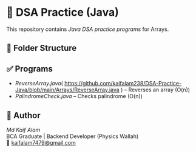 # 🧠 DSA Practice (Java)

This repository contains *Java DSA practice programs* for Arrays.

## 📂 Folder Structure

## ✅ Programs
- *ReverseArray.java*( https://github.com/kaifalam238/DSA-Practice-Java/blob/main/Arrays/ReverseArray.java ) – Reverses an array (O(n))
- *PalindromeCheck.java* – Checks palindrome (O(n))

## 👤 Author
*Md Kaif Alam*  
BCA Graduate | Backend Developer (Physics Wallah)  
📧 kaifalam7479@gmail.com
